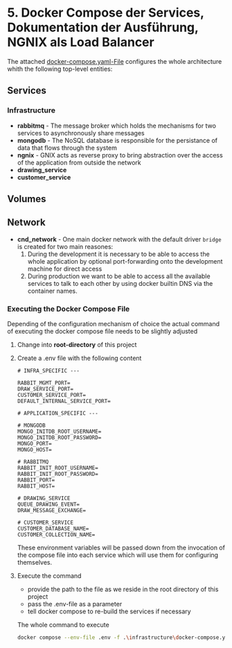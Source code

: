 # 5. Docker Compose der Services, Dokumentation der Ausführung, NGNIX als Load Balancer

The attached [docker-compose.yaml-File](./docker-compose.yaml) configures the whole architecture whith the following top-level entities:

## Services
### Infrastructure
- **rabbitmq** - The message broker which holds the mechanisms for two services to asynchronously share messages
- **mongodb** - The NoSQL database is responsible for the persistance of data that flows through the system
- **ngnix** - GNIX acts as reverse proxy to bring abstraction over the access of the application from outside the network
- **drawing_service**
- **customer_service** 

## Volumes

## Network
- **cnd_network** - One main docker network with the default driver `bridge` is created for two main reasones:
    1. During the development it is necessary to be able to access the whole application by optional port-forwarding onto the development machine for direct access
    2. During production we want to be able to access all the available services to talk to each other by using docker builtin DNS via the container names.

### Executing the Docker Compose File

Depending of the configuration mechanism of choice the actual command of executing the docker compose file needs to be slightly adjusted

1. Change into **root-directory** of this project
2. Create a .env file with the following content
    ```
    # INFRA_SPECIFIC ---

    RABBIT_MGMT_PORT=
    DRAW_SERVICE_PORT=
    CUSTOMER_SERVICE_PORT=
    DEFAULT_INTERNAL_SERVICE_PORT=

    # APPLICATION_SPECIFIC ---

    # MONGODB
    MONGO_INITDB_ROOT_USERNAME=
    MONGO_INITDB_ROOT_PASSWORD=
    MONGO_PORT=
    MONGO_HOST=

    # RABBITMQ
    RABBIT_INIT_ROOT_USERNAME=
    RABBIT_INIT_ROOT_PASSWORD=
    RABBIT_PORT=
    RABBIT_HOST=

    # DRAWING_SERVICE
    QUEUE_DRAWING_EVENT=
    DRAW_MESSAGE_EXCHANGE=

    # CUSTOMER_SERVICE
    CUSTOMER_DATABASE_NAME=
    CUSTOMER_COLLECTION_NAME=
    ```
    These environment variables will be passed down from the invocation of the compose file into each service which will use them for configuring themselves.
3. Execute the command
    - provide the path to the file as we reside in the root directory of this project
    - pass the .env-file as a parameter
    - tell docker compose to re-build the services if necessary

    The whole command to execute
    ```bash
    docker compose --env-file .env -f .\infrastructure\docker-compose.yaml up --build
    ```